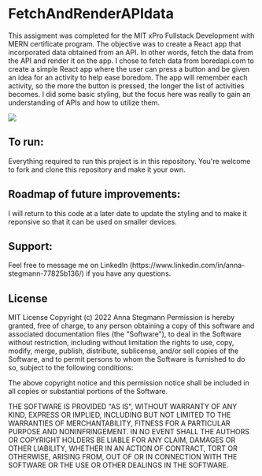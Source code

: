 # FetchAndRenderAPIdata

This assigment was completed for the MIT xPro Fullstack Development with MERN certificate program. The objective was to create a React app that incorporated data obtained from an API. In other words, fetch the data from the API and render it on the app. I chose to fetch data from boredapi.com to create a simple React app where the user can press a button and be given an idea for an activity to help ease boredom. The app will remember each activity, so the more the button is pressed, the longer the list of activities becomes. I did some basic styling, but the focus here was really to gain an understanding of APIs and how to utilize them. 

<img src="APIfetchAndRender_idea_listSS">

<h2>To run:</h2>
Everything required to run this project is in this repository. You're welcome to fork and clone this repository and make it your own. 

<h2>Roadmap of future improvements:</h2>
I will return to this code at a later date to update the styling and to make it reponsive so that it can be used on smaller devices. 

<h2>Support:</h2>
Feel free to message me on LinkedIn (https://www.linkedin.com/in/anna-stegmann-77825b136/) if you have any questions.

<h2>License</h2>
MIT License Copyright (c) 2022 Anna Stegmann
Permission is hereby granted, free of charge, to any person obtaining a copy of this software and associated documentation files (the "Software"), to deal in the Software without restriction, including without limitation the rights to use, copy, modify, merge, publish, distribute, sublicense, and/or sell copies of the Software, and to permit persons to whom the Software is furnished to do so, subject to the following conditions:

The above copyright notice and this permission notice shall be included in all copies or substantial portions of the Software.

THE SOFTWARE IS PROVIDED "AS IS", WITHOUT WARRANTY OF ANY KIND, EXPRESS OR IMPLIED, INCLUDING BUT NOT LIMITED TO THE WARRANTIES OF MERCHANTABILITY, FITNESS FOR A PARTICULAR PURPOSE AND NONINFRINGEMENT. IN NO EVENT SHALL THE AUTHORS OR COPYRIGHT HOLDERS BE LIABLE FOR ANY CLAIM, DAMAGES OR OTHER LIABILITY, WHETHER IN AN ACTION OF CONTRACT, TORT OR OTHERWISE, ARISING FROM, OUT OF OR IN CONNECTION WITH THE SOFTWARE OR THE USE OR OTHER DEALINGS IN THE SOFTWARE.
